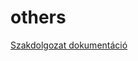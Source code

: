 # others
[Szakdolgozat dokumentáció](https://docs.google.com/document/d/e/2PACX-1vQ3OiyQ48txQlN_tBS9MV5sd5fRRstjdTGTi72NO3nSiZ4GLP-_5Qwzt40Rg2F1ScpDnX_Tm59oa5Pg/pub)
